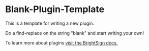 Blank-Plugin-Template
====================

This is a template for writing a new plugin.

Do a find-replace on the string "blank" and start writing your own!

To learn more about plugins [visit the BrightSign docs.](http://docs.brightsign.biz/display/DOC/BrightAuthor+Plugins+and+Parsers)